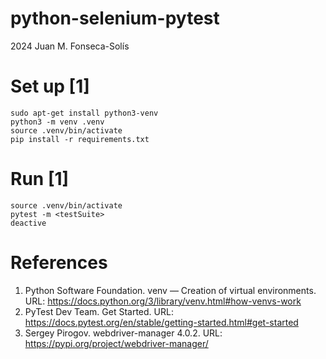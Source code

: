 # python-selenium-pytest

2024 Juan M. Fonseca-Solís

# Set up [1]
```
sudo apt-get install python3-venv
python3 -m venv .venv
source .venv/bin/activate
pip install -r requirements.txt
```

# Run [1]
```
source .venv/bin/activate 
pytest -m <testSuite>
deactive
```

# References
1. Python Software Foundation. venv — Creation of virtual environments. URL: https://docs.python.org/3/library/venv.html#how-venvs-work
2. PyTest Dev Team. Get Started. URL: https://docs.pytest.org/en/stable/getting-started.html#get-started
3. Sergey Pirogov. webdriver-manager 4.0.2. URL: https://pypi.org/project/webdriver-manager/